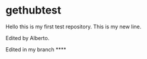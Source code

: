 # gethubtest
Hello this is my first test repository. This is my new line. 

Edited by Alberto.

Edited in my branch ****
